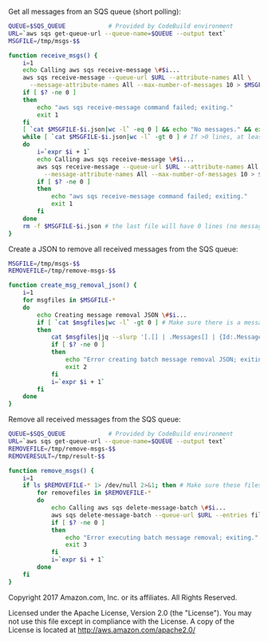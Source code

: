 Get all messages from an SQS queue (short polling):

```sh
QUEUE=$SQS_QUEUE 			# Provided by CodeBuild environment
URL=`aws sqs get-queue-url --queue-name=$QUEUE --output text`
MSGFILE=/tmp/msgs-$$

function receive_msgs() {
	i=1
	echo Calling aws sqs receive-message \#$i...
	aws sqs receive-message --queue-url $URL --attribute-names All \
	  --message-attribute-names All --max-number-of-messages 10 > $MSGFILE-$i.json
	if [ $? -ne 0 ]
	then
		echo "aws sqs receive-message command failed; exiting."
		exit 1
	fi
	[ `cat $MSGFILE-$i.json|wc -l` -eq 0 ] && echo "No messages." && exit 0 # Exit if there were no messages
	while [ `cat $MSGFILE-$i.json|wc -l` -gt 0 ] # If >0 lines, at least 1 message was received
	do
		i=`expr $i + 1`
		echo Calling aws sqs receive-message \#$i...
		aws sqs receive-message --queue-url $URL --attribute-names All \
		  --message-attribute-names All --max-number-of-messages 10 > $MSGFILE-$i.json
		if [ $? -ne 0 ]
		then
			echo "aws sqs receive-message command failed; exiting."
			exit 1
		fi
	done
	rm -f $MSGFILE-$i.json # the last file will have 0 lines (no messages) so remove it
}
```

Create a JSON to remove all received messages from the SQS queue:

```sh
MSGFILE=/tmp/msgs-$$
REMOVEFILE=/tmp/remove-msgs-$$

function create_msg_removal_json() {
	i=1
	for msgfiles in $MSGFILE-*
	do
		echo Creating message removal JSON \#$i...
		if [ `cat $msgfiles|wc -l` -gt 0 ] # Make sure there is a message in the file first
		then
			cat $msgfiles|jq --slurp '[.[] | .Messages[] | {Id:.MessageId, ReceiptHandle:.ReceiptHandle}]' > $REMOVEFILE-$i.json
			if [ $? -ne 0 ]
			then
				echo "Error creating batch message removal JSON; exiting."
				exit 2
			fi
			i=`expr $i + 1`
		fi
	done
}
```

Remove all received messages from the SQS queue:

```sh
QUEUE=$SQS_QUEUE 			# Provided by CodeBuild environment
URL=`aws sqs get-queue-url --queue-name=$QUEUE --output text`
REMOVEFILE=/tmp/remove-msgs-$$
REMOVERESULT=/tmp/result-$$

function remove_msgs() {
	i=1
	if ls $REMOVEFILE-* 1> /dev/null 2>&1; then # Make sure these files exist before executing.
		for removefiles in $REMOVEFILE-*
		do
			echo Calling aws sqs delete-message-batch \#$i...
			aws sqs delete-message-batch --queue-url $URL --entries file://$removefiles > $REMOVERESULT-$i.json
			if [ $? -ne 0 ]
			then
				echo "Error executing batch message removal; exiting."
				exit 3
			fi
			i=`expr $i + 1`
		done
	fi
}
```

Copyright 2017 Amazon.com, Inc. or its affiliates. All Rights Reserved.

Licensed under the Apache License, Version 2.0 (the "License").
You may not use this file except in compliance with the License.
A copy of the License is located at <http://aws.amazon.com/apache2.0/>